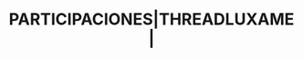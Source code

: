 ---
layout: asset
title: PARTICIPACIONES|THREADLUXAME|                               
isin: LU1868837052
---